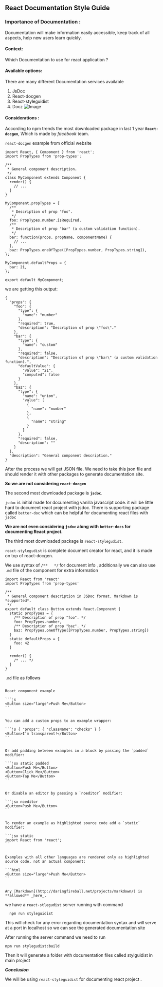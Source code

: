 **React Documentation Style Guide**
-

<h3>Importance of Documentation :</h3>
Documentation will make information easily accessible, keep track of all aspects, help new users learn quickly.

<h4>Context:</h4>
Which Documentation to use for react application ?

<h4>Available options: </h4>
There are many different Documentation services available 

1. JsDoc
2. React-docgen
3. React-styleguidist
4. Docz
![Image](https://raw.githubusercontent.com/nitinvarda/Styleguidist-Doc/master/download.png)


<h4>Considerations :</h4>

According to npm trends the most downloaded package in last 1 year **`React-docgen`**,
Which is made by *facebook* team.

`react-docgen` example from official website
```
import React, { Component } from 'react';
import PropTypes from 'prop-types';

/**
 * General component description.
 */
class MyComponent extends Component {
  render() {
    // ...
  }
}

MyComponent.propTypes = {
  /**
   * Description of prop "foo".
   */
  foo: PropTypes.number.isRequired,
  /**
   * Description of prop "bar" (a custom validation function).
   */
  bar: function(props, propName, componentName) {
    // ...
  },
  baz: PropTypes.oneOfType([PropTypes.number, PropTypes.string]),
};

MyComponent.defaultProps = {
  bar: 21,
};

export default MyComponent;

```
we are getting this output:
```
{
  "props": {
    "foo": {
      "type": {
        "name": "number"
      },
      "required": true,
      "description": "Description of prop \"foo\"."
    },
    "bar": {
      "type": {
        "name": "custom"
      },
      "required": false,
      "description": "Description of prop \"bar\" (a custom validation function).",
      "defaultValue": {
        "value": "21",
        "computed": false
      }
    },
    "baz": {
      "type": {
        "name": "union",
        "value": [
          {
            "name": "number"
          },
          {
            "name": "string"
          }
        ]
      },
      "required": false,
      "description": ""
    }
  },
  "description": "General component description."
}
```

After the process we will get JSON file. We need to take this json file and should render it with other packages to generate documentation site.

**So we are not considering `react-docgen`**

The second most downloaded package is **`jsdoc`**.

`jsdoc` is initial made for documenting vanilla javascript code. it will be little hard to document react project with jsdoc.
There is supporting package called `better-doc` which can be helpful for documenting react files with `jsdoc`

**We are not even considering `jsdoc` along with `better-docs` for documenting React project.**


The third most downloaded package is `react-stylegudist`.

`react-stylegudist` is complete document creator for react,  and it is made on top of react-docgen.

We use syntax of `/**   */` for document info , additionally we can also use `.md` file of the component for extra information 

```
import React from 'react'
import PropTypes from 'prop-types'

/**
 * General component description in JSDoc format. Markdown is *supported*.
 */
export default class Button extends React.Component {
  static propTypes = {
    /** Description of prop "foo". */
    foo: PropTypes.number,
    /** Description of prop "baz". */
    baz: PropTypes.oneOfType([PropTypes.number, PropTypes.string])
  }
  static defaultProps = {
    foo: 42
  }

  render() {
    /* ... */
  }
}

```

`.md` file as follows
```
 
React component example

```js
<Button size="large">Push Me</Button>
``


You can add a custom props to an example wrapper:

```js { "props": { "className": "checks" } }
<Button>I’m transparent!</Button>
``


Or add padding between examples in a block by passing the `padded` modifier:

```jsx static padded
<Button>Push Me</Button>
<Button>Click Me</Button>
<Button>Tap Me</Button>
``


Or disable an editor by passing a `noeditor` modifier:

```jsx noeditor
<Button>Push Me</Button>
``


To render an example as highlighted source code add a `static` modifier:

```jsx static
import React from 'react';
``


Examples with all other languages are rendered only as highlighted source code, not an actual component:

```html
<Button size="large">Push Me</Button>
``


Any [Markdown](http://daringfireball.net/projects/markdown/) is **allowed** _here_.

```

we have a `react-stlegudist` server running with command 
```
  npm run styleguidist
```
This will check for any error regarding documentation syntax and will serve at a port in localhost so we can see the generated documentation site 

After running the server command we need to run 
```
npm run stylegudist:build
```
Then it will generate a folder with documentation files called stylguidist in main project  


***Conclusion***

We will be using `react-styleguidist` for documenting react project .








